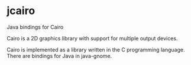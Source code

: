 # jcairo
Java bindings for Cairo

Cairo is a 2D graphics library with support for multiple output devices.

Cairo is implemented as a library written in the C programming language.
There are bindings for Java in java-gnome.
